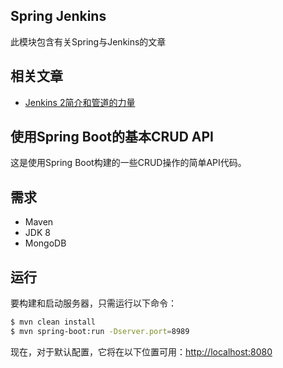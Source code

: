 ## Spring Jenkins

此模块包含有关Spring与Jenkins的文章

## 相关文章

+ [Jenkins 2简介和管道的力量](http://tu-yucheng.github.io/springboot/2023/05/12/jenkins-pipelines.html)

## 使用Spring Boot的基本CRUD API

这是使用Spring Boot构建的一些CRUD操作的简单API代码。

## 需求

- Maven
- JDK 8
- MongoDB

## 运行

要构建和启动服务器，只需运行以下命令：

```bash
$ mvn clean install
$ mvn spring-boot:run -Dserver.port=8989
```

现在，对于默认配置，它将在以下位置可用：[http://localhost:8080](http://localhost:8080)